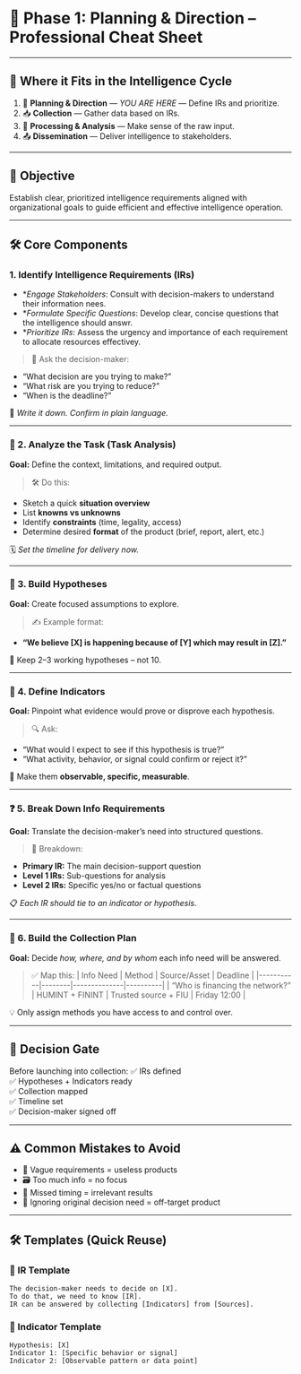 # 🧩 Phase 1: Planning & Direction – Professional Cheat Sheet

---

## 🔄 Where it Fits in the Intelligence Cycle

1. 📌 **Planning & Direction** — *YOU ARE HERE* — Define IRs and prioritize.
2. 📥 **Collection** — Gather data based on IRs.
3. 🧠 **Processing & Analysis** — Make sense of the raw input.
4. 📤 **Dissemination** — Deliver intelligence to stakeholders.

---

## 🎯 Objective
Establish clear, prioritized intelligence requirements aligned with organizational goals to guide efficient and effective intelligence operation.

---

## 🛠️ Core Components

### 1. Identify Intelligence Requirements (IRs)

- **Engage Stakeholders*: Consult with decision-makers to understand their information nees.
- **Formulate Specific Questions*: Develop clear, concise questions that the intelligence should answr.
- **Prioritize IRs*: Assess the urgency and importance of each requirement to allocate resources effectivey.

> 💬 Ask the decision-maker:
- “What decision are you trying to make?”
- “What risk are you trying to reduce?”
- “When is the deadline?”

📌 *Write it down. Confirm in plain language.*

---

### 🧠 2. Analyze the Task (Task Analysis)  
**Goal:** Define the context, limitations, and required output.

> 🛠 Do this:
- Sketch a quick **situation overview**
- List **knowns vs unknowns**
- Identify **constraints** (time, legality, access)
- Determine desired **format** of the product (brief, report, alert, etc.)

🗓 *Set the timeline for delivery now.*

---

### 🔮 3. Build Hypotheses  
**Goal:** Create focused assumptions to explore.

> ✍️ Example format:
- **“We believe [X] is happening because of [Y] which may result in [Z].”**

🎯 Keep 2–3 working hypotheses – not 10.

---

### 📍 4. Define Indicators  
**Goal:** Pinpoint what evidence would prove or disprove each hypothesis.

> 🔍 Ask:
- “What would I expect to see if this hypothesis is true?”
- “What activity, behavior, or signal could confirm or reject it?”

🧪 Make them **observable, specific, measurable**.

---

### ❓ 5. Break Down Info Requirements  
**Goal:** Translate the decision-maker’s need into structured questions.

> 🎯 Breakdown:
- **Primary IR:** The main decision-support question
- **Level 1 IRs:** Sub-questions for analysis
- **Level 2 IRs:** Specific yes/no or factual questions

📋 *Each IR should tie to an indicator or hypothesis.*

---

### 📡 6. Build the Collection Plan  
**Goal:** Decide *how, where, and by whom* each info need will be answered.

> ✅ Map this:
| Info Need | Method | Source/Asset | Deadline |
|-----------|--------|--------------|----------|
| “Who is financing the network?” | HUMINT + FININT | Trusted source + FIU | Friday 12:00 |

💡 Only assign methods you have access to and control over.

---

## 🚦 Decision Gate

Before launching into collection:
✅ IRs defined  
✅ Hypotheses + Indicators ready  
✅ Collection mapped  
✅ Timeline set  
✅ Decision-maker signed off  

---

## ⚠️ Common Mistakes to Avoid

- 🔄 Vague requirements = useless products  
- 🗃 Too much info = no focus  
- 📆 Missed timing = irrelevant results  
- 🎯 Ignoring original decision need = off-target product

---

## 🛠 Templates (Quick Reuse)

### 🎯 IR Template
```
The decision-maker needs to decide on [X].
To do that, we need to know [IR].
IR can be answered by collecting [Indicators] from [Sources].
```

### 📍 Indicator Template
```
Hypothesis: [X]
Indicator 1: [Specific behavior or signal]
Indicator 2: [Observable pattern or data point]
```
